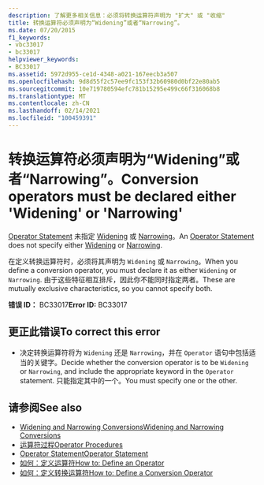 ```yaml
---
description: 了解更多相关信息：必须将转换运算符声明为 "扩大" 或 "收缩"
title: 转换运算符必须声明为“Widening”或者“Narrowing”。
ms.date: 07/20/2015
f1_keywords:
- vbc33017
- bc33017
helpviewer_keywords:
- BC33017
ms.assetid: 5972d955-ce1d-4348-a021-167eecb3a507
ms.openlocfilehash: 9d8d55f2c57ee9fc153f32b60980d0bf22e80ab5
ms.sourcegitcommit: 10e719780594efc781b15295e499c66f316068b8
ms.translationtype: MT
ms.contentlocale: zh-CN
ms.lasthandoff: 02/14/2021
ms.locfileid: "100459391"
---
```

# <a name="conversion-operators-must-be-declared-either-widening-or-narrowing"></a><span data-ttu-id="03b1d-103">转换运算符必须声明为“Widening”或者“Narrowing”。</span><span class="sxs-lookup"><span data-stu-id="03b1d-103">Conversion operators must be declared either 'Widening' or 'Narrowing'</span></span>

<span data-ttu-id="03b1d-104">[Operator Statement](../language-reference/statements/operator-statement.md) 未指定 [Widening](../language-reference/modifiers/widening.md) 或 [Narrowing](../language-reference/modifiers/narrowing.md)。</span><span class="sxs-lookup"><span data-stu-id="03b1d-104">An [Operator Statement](../language-reference/statements/operator-statement.md) does not specify either [Widening](../language-reference/modifiers/widening.md) or [Narrowing](../language-reference/modifiers/narrowing.md).</span></span>  
  
 <span data-ttu-id="03b1d-105">在定义转换运算符时，必须将其声明为 `Widening` 或 `Narrowing`。</span><span class="sxs-lookup"><span data-stu-id="03b1d-105">When you define a conversion operator, you must declare it as either `Widening` or `Narrowing`.</span></span> <span data-ttu-id="03b1d-106">由于这些特征相互排斥，因此你不能同时指定两者。</span><span class="sxs-lookup"><span data-stu-id="03b1d-106">These are mutually exclusive characteristics, so you cannot specify both.</span></span>  
  
 <span data-ttu-id="03b1d-107">**错误 ID：** BC33017</span><span class="sxs-lookup"><span data-stu-id="03b1d-107">**Error ID:** BC33017</span></span>  
  
## <a name="to-correct-this-error"></a><span data-ttu-id="03b1d-108">更正此错误</span><span class="sxs-lookup"><span data-stu-id="03b1d-108">To correct this error</span></span>  
  
- <span data-ttu-id="03b1d-109">决定转换运算符将为 `Widening` 还是 `Narrowing`，并在 `Operator` 语句中包括适当的关键字。</span><span class="sxs-lookup"><span data-stu-id="03b1d-109">Decide whether the conversion operator is to be `Widening` or `Narrowing`, and include the appropriate keyword in the `Operator` statement.</span></span> <span data-ttu-id="03b1d-110">只能指定其中的一个。</span><span class="sxs-lookup"><span data-stu-id="03b1d-110">You must specify one or the other.</span></span>  
  
## <a name="see-also"></a><span data-ttu-id="03b1d-111">请参阅</span><span class="sxs-lookup"><span data-stu-id="03b1d-111">See also</span></span>

- [<span data-ttu-id="03b1d-112">Widening and Narrowing Conversions</span><span class="sxs-lookup"><span data-stu-id="03b1d-112">Widening and Narrowing Conversions</span></span>](../programming-guide/language-features/data-types/widening-and-narrowing-conversions.md)
- [<span data-ttu-id="03b1d-113">运算符过程</span><span class="sxs-lookup"><span data-stu-id="03b1d-113">Operator Procedures</span></span>](../programming-guide/language-features/procedures/operator-procedures.md)
- [<span data-ttu-id="03b1d-114">Operator Statement</span><span class="sxs-lookup"><span data-stu-id="03b1d-114">Operator Statement</span></span>](../language-reference/statements/operator-statement.md)
- [<span data-ttu-id="03b1d-115">如何：定义运算符</span><span class="sxs-lookup"><span data-stu-id="03b1d-115">How to: Define an Operator</span></span>](../programming-guide/language-features/procedures/how-to-define-an-operator.md)
- [<span data-ttu-id="03b1d-116">如何：定义转换运算符</span><span class="sxs-lookup"><span data-stu-id="03b1d-116">How to: Define a Conversion Operator</span></span>](../programming-guide/language-features/procedures/how-to-define-a-conversion-operator.md)
